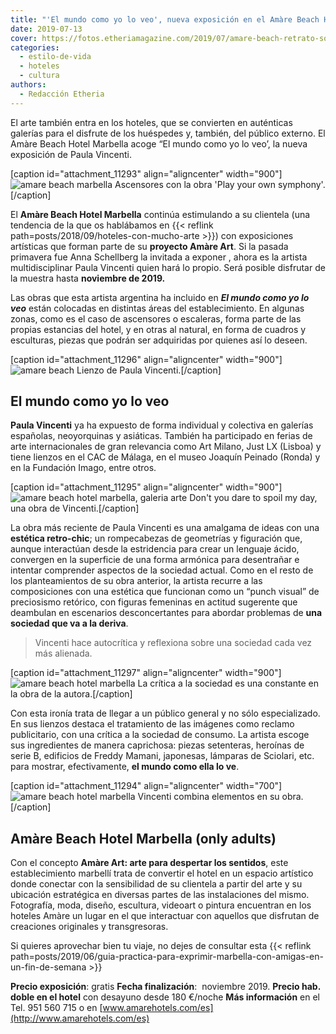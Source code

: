 ```yaml
---
title: "'El mundo como yo lo veo', nueva exposición en el Amàre Beach Hotel Marbella"
date: 2019-07-13
cover: https://fotos.etheriamagazine.com/2019/07/amare-beach-retrato-sole.jpg
categories: 
  - estilo-de-vida
  - hoteles
  - cultura
authors: 
  - Redacción Etheria
---
```


El arte también entra en los hoteles, que se convierten en auténticas galerías para el 
disfrute de los huéspedes y, también, del público externo. El Amàre Beach Hotel Marbella 
acoge “El mundo como yo lo veo’, la nueva exposición de Paula Vincenti. 

\[caption id="attachment\_11293" align="aligncenter" width="900"\]![amare beach marbella](https://fotos.etheriamagazine.com/2019/07/amare-beach-exposicion.jpg "Ascensores con una de la obra 'Play your own symphony'.") Ascensores con la obra 'Play your own symphony'.\[/caption\]

El **Amàre Beach Hotel Marbella** continúa estimulando a su clientela (una tendencia de la que os hablábamos en {{< reflink path=posts/2018/09/hoteles-con-mucho-arte >}}) con exposiciones artísticas que forman parte de su **proyecto Amàre Art**. Si la pasada primavera fue Anna Schellberg la invitada a exponer , ahora es la artista multidisciplinar Paula Vincenti quien hará lo propio. Será posible disfrutar de la muestra hasta **noviembre de 2019.**

Las obras que esta artista argentina ha incluido en _**El mundo como yo lo veo**_ están colocadas en distintas áreas del establecimiento. En algunas zonas, como es el caso de ascensores o escaleras, forma parte de las propias estancias del hotel, y en otras al natural, en forma de cuadros y esculturas, piezas que podrán ser adquiridas por quienes así lo deseen.

\[caption id="attachment\_11296" align="aligncenter" width="900"\]![amare beach](https://fotos.etheriamagazine.com/2019/07/amare-beach-retrato-sole.jpg "Lienzo de Paula Vincenti.") Lienzo de Paula Vincenti.\[/caption\]

## El mundo como yo lo veo

**Paula Vincenti** ya ha expuesto de forma individual y colectiva en galerías españolas, neoyorquinas y asiáticas. También ha participado en ferias de arte internacionales de gran relevancia como Art Milano, Just LX (Lisboa) y tiene lienzos en el CAC de Málaga, en el museo Joaquín Peinado (Ronda) y en la Fundación Imago, entre otros.

\[caption id="attachment\_11295" align="aligncenter" width="900"\]![amare beach hotel marbella, galeria arte](https://fotos.etheriamagazine.com/2019/07/amare-beach-dont-you-dare.jpg "Don't you dare to spoil my day, una obra de Vincenti.") Don't you dare to spoil my day, una obra de Vincenti.\[/caption\]

La obra más reciente de Paula Vincenti es una amalgama de ideas con una **estética retro-chic**; un rompecabezas de geometrías y figuración que, aunque interactúan desde la estridencia para crear un lenguaje ácido, convergen en la superficie de una forma armónica para desentrañar e intentar comprender aspectos de la sociedad actual. Como en el resto de los planteamientos de su obra anterior, la artista recurre a las composiciones con una estética que funcionan como un “punch visual” de preciosismo retórico, con figuras femeninas en actitud sugerente que deambulan en escenarios desconcertantes para abordar problemas de **una sociedad que va a la deriva**.

> Vincenti hace autocrítica y reflexiona sobre una sociedad cada vez más alienada. 

\[caption id="attachment\_11297" align="aligncenter" width="900"\]![amare beach hotel marbella](https://fotos.etheriamagazine.com/2019/07/amare-think-less-installation.jpg "La crítica a la sociedad es una constante en la obra de la autora.") La crítica a la sociedad es una constante en la obra de la autora.\[/caption\]

Con esta ironía trata de llegar a un público general y no sólo especializado. En sus lienzos destaca el tratamiento de las imágenes como reclamo publicitario, con una crítica a la sociedad de consumo. La artista escoge sus ingredientes de manera caprichosa: piezas setenteras, heroínas de serie B, edificios de Freddy Mamani, japonesas, lámparas de Sciolari, etc. para mostrar, efectivamente, **el mundo como ella lo ve**.

\[caption id="attachment\_11294" align="aligncenter" width="700"\]![amare beach hotel marbella](https://fotos.etheriamagazine.com/2019/07/amare-beach-lion-woman.jpg "Vincenti combina elementos en su obra.") Vincenti combina elementos en su obra.\[/caption\]

## Amàre Beach Hotel Marbella (only adults)

Con el concepto **Amàre Art: arte para despertar los sentidos**, este establecimiento marbellí trata de convertir el hotel en un espacio artístico donde conectar con la sensibilidad de su clientela a partir del arte y su ubicación estratégica en diversas partes de las instalaciones del mismo. Fotografía, moda, diseño, escultura, videoart o pintura encuentran en los hoteles Amàre un lugar en el que interactuar con aquellos que disfrutan de creaciones originales y transgresoras.

Si quieres aprovechar bien tu viaje, no dejes de consultar esta {{< reflink path=posts/2019/06/guia-practica-para-exprimir-marbella-con-amigas-en-un-fin-de-semana >}}

**Precio exposición**: gratis **Fecha finalización**:  noviembre 2019. **Precio hab. doble en el hotel** con desayuno desde 180 €/noche **Más información** en el Tel. 951 560 715 o en [www.amarehotels.com/es](http://www.amarehotels.com/es)
